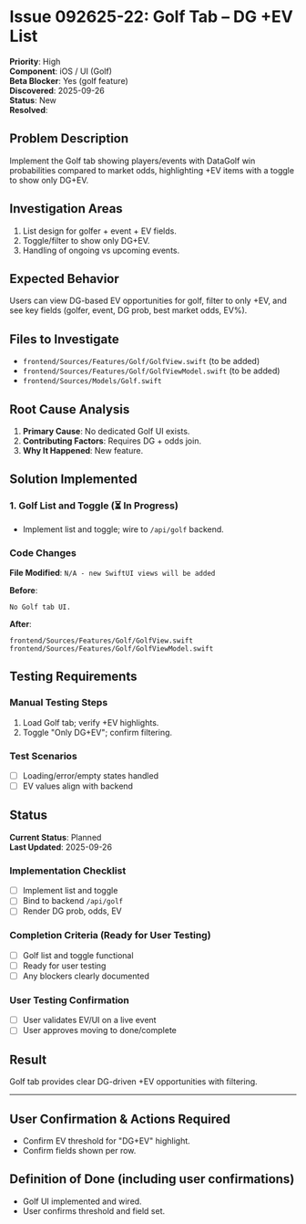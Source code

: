 # Issue 092625-22: Golf Tab – DG +EV List

**Priority**: High  
**Component**: iOS / UI (Golf)  
**Beta Blocker**: Yes (golf feature)  
**Discovered**: 2025-09-26  
**Status**: New  
**Resolved**: 

## Problem Description

Implement the Golf tab showing players/events with DataGolf win probabilities compared to market odds, highlighting +EV items with a toggle to show only DG+EV.

## Investigation Areas

1. List design for golfer + event + EV fields.  
2. Toggle/filter to show only DG+EV.  
3. Handling of ongoing vs upcoming events.  

## Expected Behavior

Users can view DG-based EV opportunities for golf, filter to only +EV, and see key fields (golfer, event, DG prob, best market odds, EV%).

## Files to Investigate

- `frontend/Sources/Features/Golf/GolfView.swift` (to be added)  
- `frontend/Sources/Features/Golf/GolfViewModel.swift` (to be added)  
- `frontend/Sources/Models/Golf.swift`  

## Root Cause Analysis

1. **Primary Cause**: No dedicated Golf UI exists.  
2. **Contributing Factors**: Requires DG + odds join.  
3. **Why It Happened**: New feature.  

## Solution Implemented

### 1. Golf List and Toggle (⏳ In Progress)
- Implement list and toggle; wire to `/api/golf` backend.  

### Code Changes

**File Modified**: `N/A - new SwiftUI views will be added`

**Before**:
```text
No Golf tab UI.
```

**After**:
```text
frontend/Sources/Features/Golf/GolfView.swift
frontend/Sources/Features/Golf/GolfViewModel.swift
```

## Testing Requirements

### Manual Testing Steps
1. Load Golf tab; verify +EV highlights.  
2. Toggle "Only DG+EV"; confirm filtering.  

### Test Scenarios
- [ ] Loading/error/empty states handled  
- [ ] EV values align with backend  

## Status

**Current Status**: Planned  
**Last Updated**: 2025-09-26

### Implementation Checklist
- [ ] Implement list and toggle  
- [ ] Bind to backend `/api/golf`  
- [ ] Render DG prob, odds, EV  

### Completion Criteria (Ready for User Testing)
- [ ] Golf list and toggle functional  
- [ ] Ready for user testing  
- [ ] Any blockers clearly documented  

### User Testing Confirmation
- [ ] User validates EV/UI on a live event  
- [ ] User approves moving to done/complete  

## Result

Golf tab provides clear DG-driven +EV opportunities with filtering.

---

## User Confirmation & Actions Required

- Confirm EV threshold for "DG+EV" highlight.  
- Confirm fields shown per row.  

## Definition of Done (including user confirmations)

- Golf UI implemented and wired.  
- User confirms threshold and field set.
